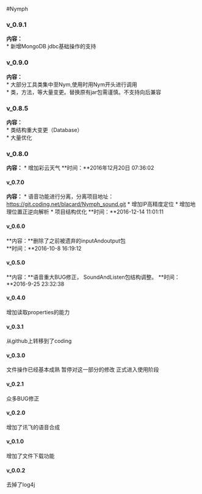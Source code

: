 #Nymph 
### v_0.9.1
**内容：**  
	* 新增MongoDB jdbc基础操作的支持  
	
### v_0.9.0
**内容：**  
	* 大部分工具类集中至Nym,使用时用Nym开头进行调用  
	* 类，方法，等大量变更。替换原有jar包需谨慎。不支持向后兼容  

### v_0.8.5
**内容：**  
	* 类结构重大变更（Database）  
	* 大量优化  

### v_0.8.0
**内容：**
	* 增加彩云天气
**时间：**2016年12月20日 07:36:02

#### v_0.7.0
**内容：**
	* 语音功能进行分离，分离项目地址：https://git.coding.net/blacard/Nymph_sound.git
	* 增加IP高精度定位
	* 增加地理位置正逆向解析
	* 项目结构优化
**时间：**2016-12-14 11:01:11

#### v_0.6.0  
**内容：**删除了之前被遗弃的inputAndoutput包  
**时间：**2016-10-8 16:19:12


#### v_0.5.0  
**内容：**语音重大BUG修正，
SoundAndListen包结构调整。
**时间：**2016-9-25 23:32:38

#### v_0.4.0
增加读取properties的能力

#### v_0.3.1
从github上转移到了coding

#### v_0.3.0
文件操作已经基本成熟
暂停对这一部分的修改
正式进入使用阶段

#### v_0.2.1
众多BUG修正

#### v_0.2.0
增加了讯飞的语音合成 

#### v_0.1.0
增加了文件下载功能 

#### v_0.0.2
去掉了log4j